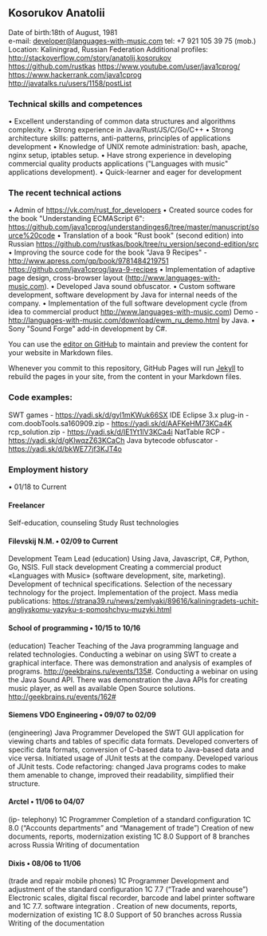 ## Kosorukov Anatolii

Date of birth:18th of  August, 1981  
e-mail: developer@languages-with-music.com 
tel:  +7 921 105 39 75 (mob.)
Location: Kaliningrad, Russian Federation 
Additional profiles:
http://stackoverflow.com/story/anatolij.kosorukov
https://github.com/rustkas
https://www.youtube.com/user/java1cprog/
https://www.hackerrank.com/java1cprog
http://javatalks.ru/users/1158/postList


### Technical skills and competences
• Excellent understanding of common data structures and algorithms complexity.
•  Strong experience in  Java/Rust/JS/C/Go/C++
•  Strong architecture skills: patterns, anti-patterns, principles of applications development
• Knowledge of UNIX remote administration: bash, apache, nginx setup, iptables setup.
• Have strong experience in developing commercial quality products applications ("Languages with music" applications development).
• Quick-learner and eager for development

### The recent technical actions 

• Admin of https://vk.com/rust_for_developers
• Created source codes for the book "Understanding ECMAScript 6": https://github.com/java1cprog/understandinges6/tree/master/manuscript/source%20code
• Translation of a book "Rust book" (second edition) into Russian https://github.com/rustkas/book/tree/ru_version/second-edition/src
• Improving the source code for the book "Java 9 Recipes" - http://www.apress.com/gp/book/9781484219751
https://github.com/java1cprog/java-9-recipes
• Implementation of adaptive page design, cross-browser layout (http://www.languages-with-music.com).
• Developed Java sound obfuscator.
• Custom software development, software development by Java for internal needs of the company.
• Implementation of the full software development cycle (from idea to commercial product http://www.languages-with-music.com) Demo - http://languages-with-music.com/download/ewm_ru_demo.html by Java.
• Sony "Sound Forge" add-in development by C#.


You can use the [editor on GitHub](https://github.com/rustkas/rustkas.github.io/edit/master/index.md) to maintain and preview the content for your website in Markdown files.

Whenever you commit to this repository, GitHub Pages will run [Jekyll](https://jekyllrb.com/) to rebuild the pages in your site, from the content in your Markdown files.

### Code examples:
SWT games - https://yadi.sk/d/gyl1mKWuk66SX
IDE Eclipse 3.x plug-in - com.doobTools.sa160909.zip - https://yadi.sk/d/AAFKeHM73KCa4K
rcp_solution.zip - https://yadi.sk/d/IE1Yt1lV3KCa4i
NatTable RCP - https://yadi.sk/d/gKlwqzZ63KCaCh
Java bytecode obfuscator - https://yadi.sk/d/bkWE77jf3KJT4o

### Employment history 


• 01/18 to Current
#### Freelancer
Self-education, counseling 
Study Rust technologies


#### Filevskij N.M. • 02/09 to Current
Development Team Lead
(education)
Using Java, Javascript, C#, Python, Go, NSIS.
Full stack development Creating a commercial product «Languages with Music» (software development, site, marketing).
Development of technical specifications.
Selection of the necessary technology for the project.
Implementation of the project.
Mass media publications:
https://strana39.ru/news/zemlyaki/89616/kaliningradets-uchit-angliyskomu-yazyku-s-pomoshchyu-muzyki.html

#### School of programming • 10/15 to 10/16
(education)
Teacher
Teaching of the Java programming language and related technologies.
Conducting a webinar on using SWT to create a graphical interface. There was demonstration and analysis of examples of programs.
http://geekbrains.ru/events/135#.
Conducting a webinar on using the Java Sound API. There was demonstration the Java APIs for creating music player, as well as available Open Source solutions.
http://geekbrains.ru/events/162#

#### Siemens VDO Engineering • 09/07 to 02/09
(engineering)
Java Programmer
Developed the SWT GUI application for viewing charts and tables of specific data formats.
Developed converters of specific data formats, conversion of C-based data to Java-based data and vice versa.
Initiated usage of JUnit tests at the company. Developed various of JUnit tests.
Code refactoring: changed Java programs codes to make them amenable to change, improved their readability, simplified their structure.

#### Arctel • 11/06 to 04/07 
(ip- telephony)
1C Programmer 
Completion of a standard configuration 1C 8.0 (“Accounts departments” and “Management of trade”)
Creation of new documents, reports, modernization existing 1C 8.0
Support of 8 branches across Russia
Writing of  documentation

#### Dixis • 08/06 to 11/06 
(trade and repair mobile phones)
1C Programmer 
Development and adjustment of the standard configuration 1C 7.7 (“Trade and warehouse”)
Electronic scales, digital fiscal recorder, barcode and label printer software and 1C 7.7. software integration .
Creation of new documents, reports, modernization of existing 1C 8.0
Support of 50 branches across Russia
Writing of the documentation
 

